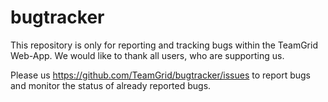 # bugtracker

This repository is only for reporting and tracking bugs within the TeamGrid Web-App. We would like to thank all users, who are supporting us.

Please us https://github.com/TeamGrid/bugtracker/issues to report bugs and monitor the status of already reported bugs.
